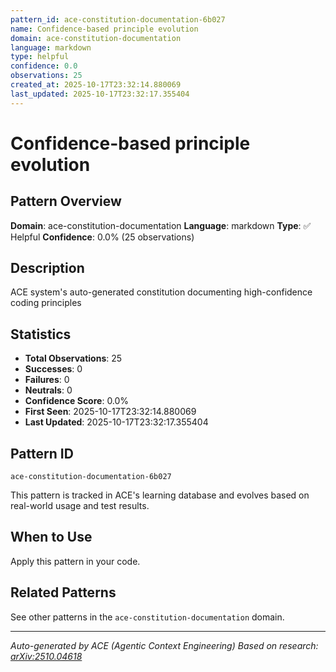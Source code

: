 ```yaml
---
pattern_id: ace-constitution-documentation-6b027
name: Confidence-based principle evolution
domain: ace-constitution-documentation
language: markdown
type: helpful
confidence: 0.0
observations: 25
created_at: 2025-10-17T23:32:14.880069
last_updated: 2025-10-17T23:32:17.355404
---
```

# Confidence-based principle evolution

## Pattern Overview

**Domain**: ace-constitution-documentation
**Language**: markdown
**Type**: ✅ Helpful
**Confidence**: 0.0% (25 observations)

## Description

ACE system's auto-generated constitution documenting high-confidence coding principles

## Statistics

- **Total Observations**: 25
- **Successes**: 0
- **Failures**: 0
- **Neutrals**: 0
- **Confidence Score**: 0.0%
- **First Seen**: 2025-10-17T23:32:14.880069
- **Last Updated**: 2025-10-17T23:32:17.355404

## Pattern ID

```
ace-constitution-documentation-6b027
```

This pattern is tracked in ACE's learning database and evolves based on real-world usage and test results.

## When to Use

Apply this pattern in your code.

## Related Patterns

See other patterns in the `ace-constitution-documentation` domain.

---

*Auto-generated by ACE (Agentic Context Engineering)*
*Based on research: [arXiv:2510.04618](https://arxiv.org/abs/2510.04618)*
